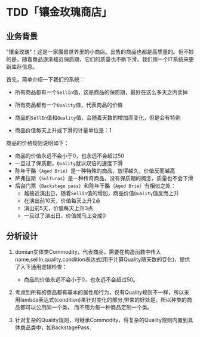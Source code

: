 # TDD「镶金玫瑰商店」

## 业务背景

"镶金玫瑰"！这是一家魔兽世界里的小商店。出售的商品也都是高质量的。但不妙的是，随着商品逐渐接近保质期，它们的质量也不断下滑。我们用一个IT系统来更新库存信息。

首先，简单介绍一下我们的系统：

- 所有商品都有一个`SellIn`值，这是商品的保质期，最好在这么多天之内卖掉
- 所有商品都有一个`Quality`值，代表商品的价值
- 商品的`SellIn`值和`Quality`值，会随着天数的增加而变化，但是会有特例


- 商品价值每天上升或下滑的计量单位是：1


商品的价格规则说明如下：

- 商品的价值永远不会小于0，也永远不会超过50
- 一旦过了保质期，`Quality`就以双倍的速度下滑
- 陈年干酪（`Aged Brie`）是一种特殊的商品，放得越久，价值反而越高
- 萨弗拉斯（`Sulfuras`）是一种传奇商品，没有保质期的概念，质量也不会下滑
- 后台门票（`Backstage pass`）和陈年干酪（`Aged Brie`）有相似之处：
	- 越接近演出日，随着`SellIn`值的增加，商品价值`Quality`值反而上升
	- 在演出前10天，价值每天上升2点
	- 演出前5天，价值每天上升3点
	- 一旦过了演出日，价值就马上变成0


## 分析设计

1. domian实体类Commodity，代表商品，需要在构造函数中传入name,sellIn,quality,condition表达式(用于计算Quality随天数的变化)，提供了入下通用逻辑检查：
   - 商品的价值永远不会小于0，也永远不会超过50。
 
2. 考虑到所有的商品都有基本的属性和行为，仅有Quality规则不一样，所以采用lambda表达式(condition)来针对变化的部分,带来的好处是，所以种类的商品都可以公用同一个类，
而不用为每一种商品定制一个类。
   
3. 针对复杂的Quality规则，可继承Commodity，将复杂的Quality规则内置到具体商品类中，如BackstagePass.


   

